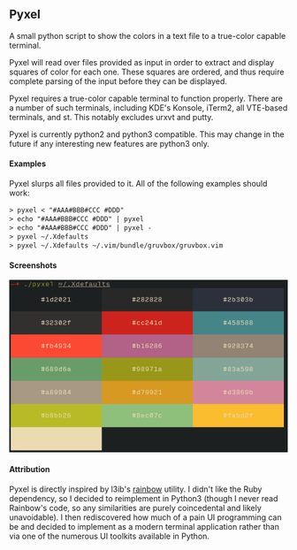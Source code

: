 ## Pyxel
A small python script to show the colors in a text file to a true-color capable terminal.

Pyxel will read over files provided as input in order to extract and display
squares of color for each one. These squares are ordered, and thus require
complete parsing of the input before they can be displayed.

Pyxel requires a true-color capable terminal to function properly. There are a
number of such terminals, including KDE's Konsole, iTerm2, all VTE-based terminals,
and st. This notably excludes urxvt and putty.

Pyxel is currently python2 and python3 compatible. This may change in the
future if any interesting new features are python3 only.

#### Examples
Pyxel slurps all files provided to it. All of the following examples should work:
```
> pyxel < "#AAA#BBB#CCC #DDD"
> echo "#AAA#BBB#CCC #DDD" | pyxel
> echo "#AAA#BBB#CCC #DDD" | pyxel -
> pyxel ~/.Xdefaults
> pyxel ~/.Xdefaults ~/.vim/bundle/gruvbox/gruvbox.vim
```

#### Screenshots
![Pyxel](pyxel_ss.png)

#### Attribution
Pyxel is directly inspired by l3ib's [rainbow](http://projects.l3ib.org/rainbow/)
utility. I didn't like the Ruby dependency, so I decided to reimplement in
Python3 (though I never read Rainbow's code, so any similarities are purely
coincedental and likely unavoidable). I then rediscovered how much of a pain
UI programming can be and decided to implement as a modern terminal application
rather than via one of the numerous UI toolkits available in Python.

